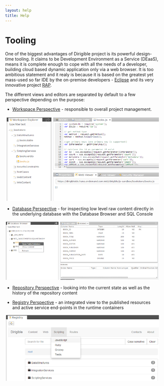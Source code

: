 ```yaml
---
layout: help
title: Help
---
```


Tooling
===

One of the biggest advantages of Dirigible project is its powerful design-time tooling. It claims to be Development Environment as a Service (DEaaS), means it is complete enough to cope with all the needs of a developer, building cloud based dynamic application only via a web browser.
It is too ambitious statement and it realy is because it is based on the greatest yet mass-used so far IDE by the on-premise developers - [Eclipse](http://www.eclipse.org) and its very innovative project [RAP](http://eclipse.org/rap/).

The different views and editors are separated by default to a few perspective depending on the purpose:

* [Workspace Perspective](workspace_perspective.html) - responsible to overall project management.

![Entity Service Test](../samples/bookstore/22_books_entity_service_test.png)

* [Database Perspective](database_perspective.html) - for inspecting low level raw content directly in the underlying database with the Database Browser and SQL Console

![DB Table Definition](../samples/bookstore/15_books_db_table_def.png)

* [Repository Perspective](repository_perspective.html) - looking into the current state as well as the history of the repository content

* [Registry Perspective](registry.html) - an integrated view to the published resources and active service end-points in the runtime containers

![Entity Service Registry](../samples/bookstore/24_books_entity_service_registry_1.png)
